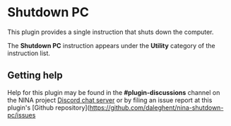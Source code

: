 # Shutdown PC

This plugin provides a single instruction that shuts down the computer.

The **Shutdown PC** instruction appears under the **Utility** category of the instruction list.

## Getting help

Help for this plugin may be found in the **#plugin-discussions** channel on the NINA project [Discord chat server](https://discord.gg/nighttime-imaging) or by filing an issue report at this plugin's [Github repository](https://github.com/daleghent/nina-shutdown-pc/issues